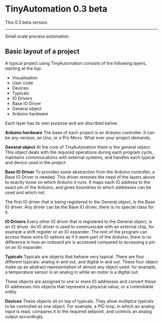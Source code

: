 TinyAutomation 0.3 beta
==================

This 0.3 beta version.

---

Small scale process automation.

Basic layout of a project
---

A typical project using TinyAutomation consists of the following layers, starting at the top:

- Visualisation
- User code
- Devices
- Typicals
- IO Drivers
- Base IO Driver
- General object
- Arduino hardware

Each layer has its own purpose and are discribed below:

**Arduino hardware**
The base of each project is an Arduino controller. It can be any version, an Uno, or a Pro Micro. What ever your project demands.

**General object**
At the core of TinyAutomation there is the general object. This object deals with the required operations during each program cycle, maintains commnucations with external systems, and handles each typical and device used in the project.

**Base IO Driver**
To provides some abstraction from the Arduino controller, a Base IO Driver is needed. This driver removes the need of the layers above to exactly know on which Arduino it runs. It maps each IO address to the exact pin of the Arduino, and gives boundries to which addresses can be used and which not. 

The first IO driver that is being registered to the General object, is the Base IO driver. Any driver can be the Base IO driver, there is no special class for it.

**IO Drivers**
Every other IO driver that is registered to the General object, is an IO driver. An IO driver is used to communicate with an external chip, for example a shift register or an IO expander. The rest of the program can access these extra IO options as if it were part of the Arduino, there is no difference in how an onboard pin is accessed compared to accessing a pin on an IO expander.

**Typicals**
Typicals are objects that behave very typical. There are four different typicals: analog in and out, and digital in and out. These four object make up an abstract representation of almost any object used: for example, a temperature sensor is an analog in while an motor is a digital out.

These objects are assigned to one or more IO addresses and convert these IO addresses into objects that represent a physical value, or a controllable entity. 

**Devices**
These objects sit on top of typicals. They allow multiplce typicals to be controlled as one object. For example, a PID loop, in which an analog input is read, compares it to the required setpoint, and controls an analog output accordingly. 
